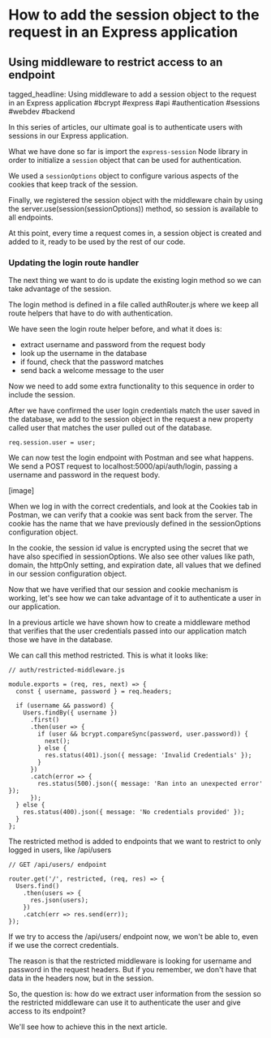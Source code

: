 # How to add the session object to the request in an Express application
## Using middleware to restrict access to an endpoint


tagged_headline: Using middleware to add a session object to the request in an Express application #bcrypt #express #api #authentication #sessions #webdev #backend



In this series of articles, our ultimate goal is to authenticate users with sessions in our Express application.

What we have done so far is import the `express-session` Node library in order to initialize a `session` object that can be used for authentication.

We used a `sessionOptions` object to configure various aspects of the cookies that keep track of the session.

Finally, we registered the session object with the middleware chain by using the server.use(session(sessionOptions)) method, so session is available to all endpoints.

At this point, every time a request comes in, a session object is created and added to it, ready to be used by the rest of our code.

### Updating the login route handler

The next thing we want to do is update the existing login method so we can take advantage of the session.

The login method is defined in a file called authRouter.js where we keep all route helpers that have to do with authentication.

We have seen the login route helper before, and what it does is:

- extract username and password from the request body
- look up the username in the database
- if found, check that the password matches
- send back a welcome message to the user

Now we need to add some extra functionality to this sequence in order to include the session.

After we have confirmed the user login credentials match the user saved in the database, we add to the session object in the request a new property called user that matches the user pulled out of the database.

```
req.session.user = user;
```

We can now test the login endpoint with Postman and see what happens.
We send a POST request to localhost:5000/api/auth/login, passing a username and password in the request body.

[image]

When we log in with the correct credentials, and look at the Cookies tab in Postman, we can verify that a cookie was sent back from the server. The cookie has the name that we have previously defined in the sessionOptions configuration object.

In the cookie, the session id value is encrypted using the secret that we have also specified in sessionOptions. We also see other values like path, domain, the httpOnly setting, and expiration date, all values that we defined in our session configuration object.

Now that we have verified that our session and cookie mechanism is working, let's see how we can take advantage of it to authenticate a user in our application.

In a previous article we have shown how to create a middleware method that verifies that the user credentials passed into our application match those we have in the database.

We can call this method restricted. This is what it looks like:

```
// auth/restricted-middleware.js

module.exports = (req, res, next) => {
  const { username, password } = req.headers;

  if (username && password) {
    Users.findBy({ username })
      .first()
      .then(user => {
        if (user && bcrypt.compareSync(password, user.password)) {
          next();
        } else {
          res.status(401).json({ message: 'Invalid Credentials' });
        }
      })
      .catch(error => {
        res.status(500).json({ message: 'Ran into an unexpected error' });
      });
  } else {
    res.status(400).json({ message: 'No credentials provided' });
  }
};
```

The restricted method is added to endpoints that we want to restrict to only logged in users, like /api/users

```
// GET /api/users/ endpoint

router.get('/', restricted, (req, res) => {
  Users.find()
    .then(users => {
      res.json(users);
    })
    .catch(err => res.send(err));
});
```

If we try to access the /api/users/ endpoint now, we won't be able to, even if we use the correct credentials.

The reason is that the restricted middleware is looking for username and password in the request headers. But if you remember, we don't have that data in the headers now, but in the session.

So, the question is: how do we extract user information from the session so the restricted middleware can use it to authenticate the user and give access to its endpoint?

We'll see how to achieve this in the next article. 
